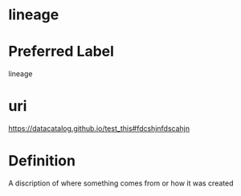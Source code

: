
lineage
=======

# Preferred Label
  
lineage
# uri
  
https://datacatalog.github.io/test_this#fdcshjnfdscahjn
# Definition
  
A discription of where something comes from or how it was created